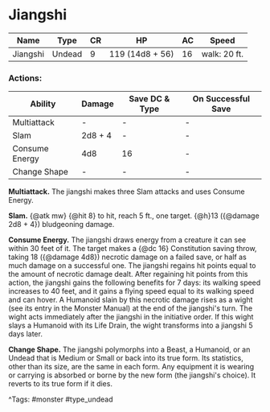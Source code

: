# Jiangshi

| Name | Type | CR | HP | AC | Speed |
|------|------|----|----|----|-------|
| Jiangshi | Undead | 9 | 119 (14d8 + 56) | 16 | walk: 20 ft. |

### Actions:

| Ability | Damage | Save DC & Type | On Successful Save |
|---------|--------|----------------|--------------------|
| Multiattack | - | - | - |
| Slam | 2d8 + 4 | - | - |
| Consume Energy | 4d8 | 16 | - |
| Change Shape | - | - | - |


**Multiattack.** The jiangshi makes three Slam attacks and uses Consume Energy.

**Slam.** {@atk mw} {@hit 8} to hit, reach 5 ft., one target. {@h}13 ({@damage 2d8 + 4}) bludgeoning damage.

**Consume Energy.** The jiangshi draws energy from a creature it can see within 30 feet of it. The target makes a {@dc 16} Constitution saving throw, taking 18 ({@damage 4d8}) necrotic damage on a failed save, or half as much damage on a successful one. The jiangshi regains hit points equal to the amount of necrotic damage dealt. After regaining hit points from this action, the jiangshi gains the following benefits for 7 days: its walking speed increases to 40 feet, and it gains a flying speed equal to its walking speed and can hover. A Humanoid slain by this necrotic damage rises as a wight (see its entry in the Monster Manual) at the end of the jiangshi's turn. The wight acts immediately after the jiangshi in the initiative order. If this wight slays a Humanoid with its Life Drain, the wight transforms into a jiangshi 5 days later.

**Change Shape.** The jiangshi polymorphs into a Beast, a Humanoid, or an Undead that is Medium or Small or back into its true form. Its statistics, other than its size, are the same in each form. Any equipment it is wearing or carrying is absorbed or borne by the new form (the jiangshi's choice). It reverts to its true form if it dies.

^Tags: #monster #type_undead
